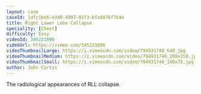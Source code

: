 ```yaml
---
layout: case
caseId: 1dfc1be6-e340-4907-91f3-bfc6076f7b4e
title: Right Lower Lobe Collapse
speciality: [Chest]
difficulty: Easy
videoId: 345221696
videoUrl: https://vimeo.com/345221696
videoThumbnailLarge: https://i.vimeocdn.com/video/794931740_640.jpg
videoThumbnailMedium: https://i.vimeocdn.com/video/794931740_200x150.jpg
videoThumbnailSmall: https://i.vimeocdn.com/video/794931740_100x75.jpg
author: John Curtis
---
```


The radiological appearances of RLL collapse.